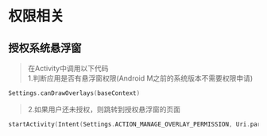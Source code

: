 # 权限相关
## 授权系统悬浮窗
> 在Activity中调用以下代码  
> 1.判断应用是否有悬浮窗权限(Android M之前的系统版本不需要权限申请)  
  
```Kotlin
Settings.canDrawOverlays(baseContext)
```

  
> 2.如果用户还未授权，则跳转到授权悬浮窗的页面  

```Kotlin
startActivity(Intent(Settings.ACTION_MANAGE_OVERLAY_PERMISSION, Uri.parse("package:${baseContext.packageName}")))
```
